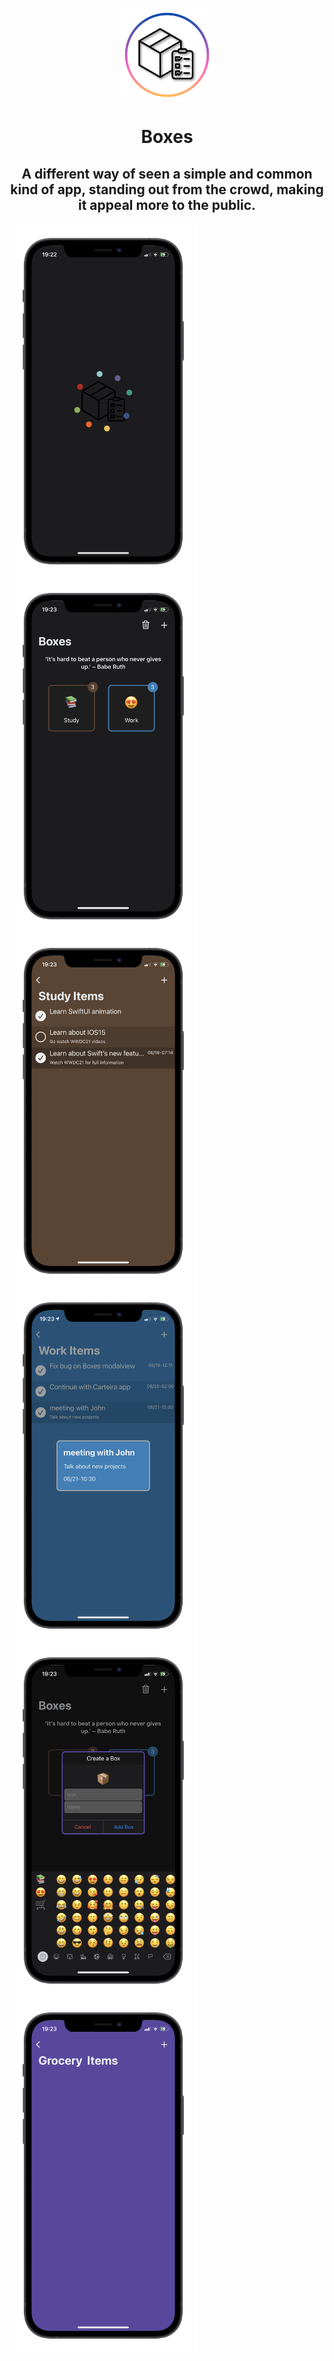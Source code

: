 <p align="center">
  <img align="center" src="ReadmeImages/boxeslogo.png" alt="Boxes Logo" width="150"/>
  <h1 align="center">Boxes</h1>
  <h2 align="center">A different way of seen a simple and common kind of app, standing out from the crowd, making it appeal more to the public.</h2>
  <p float="left">
    <img align="center" src="ReadmeImages/screen1.png" alt="First app screen" width="300"/>
    <img align="center" src="ReadmeImages/screen2.png" alt="Second app screen" width="300"/>
    <img align="center" src="ReadmeImages/screen3.png" alt="Thrid app screen" width="300"/>
    <img align="center" src="ReadmeImages/screen4.png" alt="Fourth app screen" width="300"/>
    <img align="center" src="ReadmeImages/screen5.png" alt="Fifth app screen" width="300"/>
    <img align="center" src="ReadmeImages/screen6.png" alt="Sixth app screen" width="300"/>
  </p>
</p>
